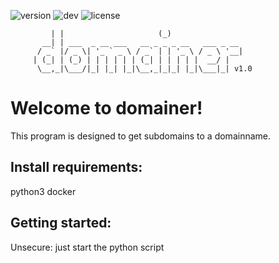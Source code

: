 ![version](https://img.shields.io/badge/Version-1.0-blue)
![dev](https://img.shields.io/badge/Dev-Python3-brightgreen)
![license](https://img.shields.io/badge/License-GPLv3-yellow)

```       _                       _                 
         | |                     (_)               
       __| | ___  _ __ ___   __ _ _ _ __   ___ _ __
      / _` |/ _ \| '_ ` _ \ / _` | | '_ \ / _ \ '__|
     | (_| | (_) | | | | | | (_| | | | | |  __/ |
      \__,_|\___/|_| |_| |_|\__,_|_|_| |_|\___|_| v1.0
```

# Welcome to domainer!

This program is designed to get subdomains to a domainname.

## Install requirements:
python3
docker

## Getting started:
Unsecure: just start the python script
